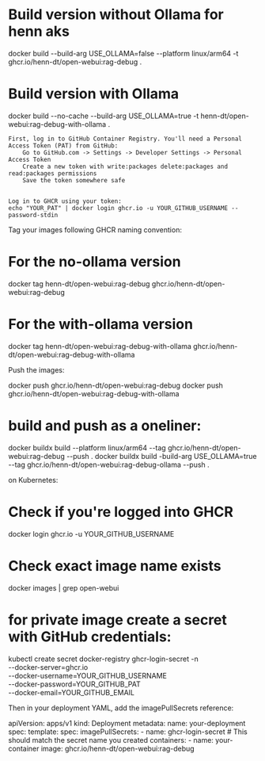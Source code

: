
# Build version without Ollama for henn aks
docker build --build-arg USE_OLLAMA=false --platform linux/arm64 -t ghcr.io/henn-dt/open-webui:rag-debug .


# Build version with Ollama
docker build --no-cache --build-arg USE_OLLAMA=true -t henn-dt/open-webui:rag-debug-with-ollama .

    First, log in to GitHub Container Registry. You'll need a Personal Access Token (PAT) from GitHub: 
        Go to GitHub.com -> Settings -> Developer Settings -> Personal Access Token
        Create a new token with write:packages delete:packages and read:packages permissions
        Save the token somewhere safe
         

    Log in to GHCR using your token: 
    echo "YOUR_PAT" | docker login ghcr.io -u YOUR_GITHUB_USERNAME --password-stdin


Tag your images following GHCR naming convention:

# For the no-ollama version
docker tag henn-dt/open-webui:rag-debug ghcr.io/henn-dt/open-webui:rag-debug

# For the with-ollama version
docker tag henn-dt/open-webui:rag-debug-with-ollama ghcr.io/henn-dt/open-webui:rag-debug-with-ollama

Push the images:

docker push ghcr.io/henn-dt/open-webui:rag-debug
docker push ghcr.io/henn-dt/open-webui:rag-debug-with-ollama

# build and push as a oneliner:
docker buildx build --platform linux/arm64 --tag ghcr.io/henn-dt/open-webui:rag-debug --push .
docker buildx build -build-arg USE_OLLAMA=true --tag ghcr.io/henn-dt/open-webui:rag-debug-ollama --push .

on Kubernetes:
# Check if you're logged into GHCR
docker login ghcr.io -u YOUR_GITHUB_USERNAME
# Check exact image name exists
docker images | grep open-webui

# for private image create a secret with GitHub credentials:
kubectl create secret docker-registry ghcr-login-secret -n <namespace> \
  --docker-server=ghcr.io \
  --docker-username=YOUR_GITHUB_USERNAME \
  --docker-password=YOUR_GITHUB_PAT \
  --docker-email=YOUR_GITHUB_EMAIL

  Then in your deployment YAML, add the imagePullSecrets reference:

apiVersion: apps/v1
kind: Deployment
metadata:
  name: your-deployment
spec:
  template:
    spec:
      imagePullSecrets:
      - name: ghcr-login-secret     # This should match the secret name you created
      containers:
      - name: your-container
        image: ghcr.io/henn-dt/open-webui:rag-debug